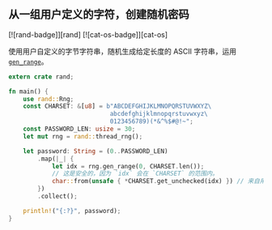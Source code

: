 ## 从一组用户定义的字符，创建随机密码

[![rand-badge]][rand] [![cat-os-badge]][cat-os]

使用用户自定义的字节字符串，随机生成给定长度的 ASCII 字符串，运用[`gen_range`]。

```rust
extern crate rand;

fn main() {
    use rand::Rng;
    const CHARSET: &[u8] = b"ABCDEFGHIJKLMNOPQRSTUVWXYZ\
                            abcdefghijklmnopqrstuvwxyz\
                            0123456789)(*&^%$#@!~";
    const PASSWORD_LEN: usize = 30;
    let mut rng = rand::thread_rng();

    let password: String = (0..PASSWORD_LEN)
        .map(|_| {
            let idx = rng.gen_range(0, CHARSET.len());
            // 这是安全的，因为 `idx` 会在 `CHARSET` 的范围内。
            char::from(unsafe { *CHARSET.get_unchecked(idx) }) // 来自用户的所有输入，最好都定义为不安全的。
        })
        .collect();

    println!("{:?}", password);
}
```

[`gen_range`]: https://docs.rs/rand/*/rand/trait.Rng.html#method.gen_range
